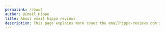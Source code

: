 ```yaml
---
permalink: /about
author: @Email_Hippo
title: About email hippo reviews
description: This page explains more about the emailhippo-reviews.com site.
---
```

